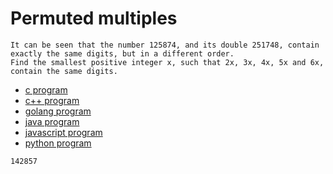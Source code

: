 # Permuted multiples

```
It can be seen that the number 125874, and its double 251748, contain exactly the same digits, but in a different order.
Find the smallest positive integer x, such that 2x, 3x, 4x, 5x and 6x, contain the same digits.
```

* [c program](Problem052.c)
* [c++ program](Problem052.cpp)
* [golang program](Problem052.go)
* [java program](Problem052.java)
* [javascript program](Problem052.js)
* [python program](Problem052.py)

```
142857
```
